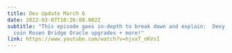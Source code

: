 ```yaml
---
title: Dev Update March 6
date: 2022-03-07T10:26:08.002Z
subtitle: "This episode goes in-depth to break down and explain:  Dexy Stable
  coin Rosen Bridge Oracle upgrades + more!"
link: https://www.youtube.com/watch?v=hjvxT_nKVsI
---
```

